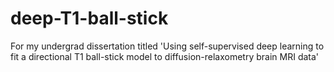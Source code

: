 # deep-T1-ball-stick
For my undergrad dissertation titled 'Using self-supervised deep learning to fit a directional T1 ball-stick model to diffusion-relaxometry brain MRI data'

